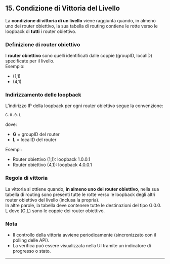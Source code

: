 ## 15. Condizione di Vittoria del Livello

La **condizione di vittoria di un livello** viene raggiunta quando, in almeno uno dei router obiettivo, la sua tabella di routing contiene le rotte verso le loopback di **tutti** i router obiettivo.

### Definizione di router obiettivo

I **router obiettivo** sono quelli identificati dalle coppie (groupID, localID) specificate per il livello.  
Esempio:  
- (1,1)  
- (4,1)

### Indirizzamento delle loopback

L’indirizzo IP della loopback per ogni router obiettivo segue la convenzione:
```
G.0.0.L
```
dove:
- **G** = groupID del router
- **L** = localID del router

Esempi:
- Router obiettivo (1,1): loopback 1.0.0.1
- Router obiettivo (4,1): loopback 4.0.0.1

### Regola di vittoria

La vittoria si ottiene quando, **in almeno uno dei router obiettivo**, nella sua tabella di routing sono presenti tutte le rotte verso le loopback degli altri router obiettivo del livello (inclusa la propria).  
In altre parole, la tabella deve contenere tutte le destinazioni del tipo G.0.0. L dove (G,L) sono le coppie dei router obiettivo.

### Nota
- Il controllo della vittoria avviene periodicamente (sincronizzato con il polling delle API).
- La verifica può essere visualizzata nella UI tramite un indicatore di progresso o stato.

---
